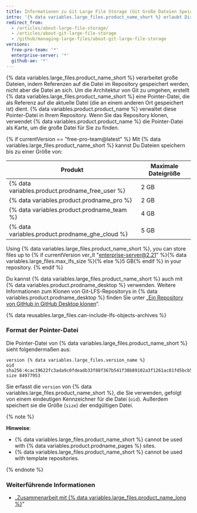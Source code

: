 ```yaml
---
title: Informationen zu Git Large File Storage (Git Große Dateien Speicher)
intro: '{% data variables.large_files.product_name_short %} erlaubt Dir, Dateien nach {% data variables.product.product_name %} zu übertragen, die größer sind als die Git-Push-Limite.'
redirect_from:
  - /articles/about-large-file-storage/
  - /articles/about-git-large-file-storage
  - /github/managing-large-files/about-git-large-file-storage
versions:
  free-pro-team: '*'
  enterprise-server: '*'
  github-ae: '*'
---
```


{% data variables.large_files.product_name_short %} verarbeitet große Dateien, indem Referenzen auf die Datei im Repository gespeichert werden, nicht aber die Datei an sich. Um die Architektur von Git zu umgehen, erstellt {% data variables.large_files.product_name_short %} eine Pointer-Datei, die als Referenz auf die aktuelle Datei (die an einem anderen Ort gespeichert ist) dient. {% data variables.product.product_name %} verwaltet diese Pointer-Datei in Ihrem Repository. Wenn Sie das Repository klonen, verwendet {% data variables.product.product_name %} die Pointer-Datei als Karte, um die große Datei für Sie zu finden.

{% if currentVersion == "free-pro-team@latest" %}
Mit {% data variables.large_files.product_name_short %} kannst Du Dateien speichern bis zu einer Größe von:

| Produkt                                           | Maximale Dateigröße |
| ------------------------------------------------- | ------------------- |
| {% data variables.product.prodname_free_user %} | 2 GB                |
| {% data variables.product.prodname_pro %}         | 2 GB                |
| {% data variables.product.prodname_team %}        | 4 GB                |
| {% data variables.product.prodname_ghe_cloud %} | 5 GB |{% else %}
 Using {% data variables.large_files.product_name_short %}, you can store files up to {% if currentVersion ver_lt "enterprise-server@2.21" %}{% data variables.large_files.max_lfs_size %}{% else %}5 GB{% endif %} in your repository.
{% endif %}

Du kannst {% data variables.large_files.product_name_short %} auch mit {% data variables.product.prodname_desktop %} verwenden. Weitere Informationen zum Klonen von Git-LFS-Repositorys in {% data variables.product.prodname_desktop %} finden Sie unter „[Ein Repository von GitHub in GitHub Desktop klonen](/desktop/guides/contributing-to-projects/cloning-a-repository-from-github-to-github-desktop)“.

{% data reusables.large_files.can-include-lfs-objects-archives %}

### Format der Pointer-Datei

Die Pointer-Datei von {% data variables.large_files.product_name_short %} sieht folgendermaßen aus:

```
version {% data variables.large_files.version_name %}
oid sha256:4cac19622fc3ada9c0fdeadb33f88f367b541f38b89102a3f1261ac81fd5bcb5
size 84977953
```

Sie erfasst die `version` von {% data variables.large_files.product_name_short %}, die Sie verwenden, gefolgt von einem eindeutigen Kennzeichner für die Datei (`oid`). Außerdem speichert sie die Größe (`size`) der endgültigen Datei.

{% note %}

**Hinweise**:
- {% data variables.large_files.product_name_short %} cannot be used with {% data variables.product.prodname_pages %} sites.
- {% data variables.large_files.product_name_short %} cannot be used with template repositories.

{% endnote %}

### Weiterführende Informationen

- „[Zusammenarbeit mit {% data variables.large_files.product_name_long %}](/articles/collaboration-with-git-large-file-storage)“
